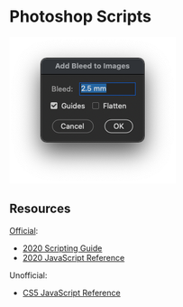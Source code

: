 Photoshop Scripts
=================

![add-bleed](../art/add-bleed.png)

Resources
---------

[Official](https://www.adobe.com/devnet/photoshop/scripting.html):
* [2020 Scripting Guide](https://www.adobe.com/content/dam/acom/en/devnet/photoshop/pdfs/photoshop-scripting-guide-2020.pdf)
* [2020 JavaScript Reference](https://www.adobe.com/content/dam/acom/en/devnet/photoshop/pdfs/photoshop-javascript-ref-2020.pdf)

Unofficial:
* [CS5 JavaScript Reference](http://jongware.mit.edu/pscs5js_html/psjscs5/inxx.html)